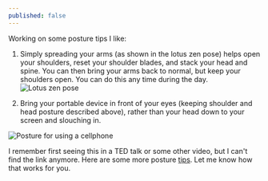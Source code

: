 ```yaml
---
published: false
---
```



Working on some posture tips I like:

1. Simply spreading your arms (as shown in the lotus zen pose) helps open your shoulders, reset your shoulder blades, and stack your head and spine. You can then bring your arms back to normal, but keep your shoulders open. You can do this any time during the day.
![Lotus zen pose](http://blog.yogiseeker.com/wp-content/uploads/2013/10/lotus-pose.jpg)

2. Bring your portable device in front of your eyes (keeping shoulder and head posture described above), rather than your head down to your screen and slouching in. 

![Posture for using a cellphone](http://i.kinja-img.com/gawker-media/image/upload/s--ojbFR9he--/c_scale,fl_progressive,q_80,w_800/1510831999845202834.jpg)

I remember first seeing this in a TED talk or some other video, but I can't find the link anymore. Here are some more posture [tips](http://vitals.lifehacker.com/a-better-way-to-text-that-doesn-t-kill-your-neck-1741388092).
Let me know how that works for you.






